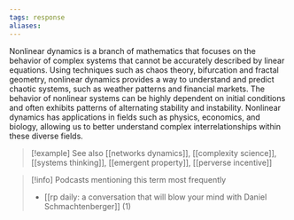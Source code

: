 ```yaml
---
tags: response
aliases:
---
```


Nonlinear dynamics is a branch of mathematics that focuses on the behavior of complex systems that cannot be accurately described by linear equations. Using techniques such as chaos theory, bifurcation and fractal geometry, nonlinear dynamics provides a way to understand and predict chaotic systems, such as weather patterns and financial markets. The behavior of nonlinear systems can be highly dependent on initial conditions and often exhibits patterns of alternating stability and instability. Nonlinear dynamics has applications in fields such as physics, economics, and biology, allowing us to better understand complex interrelationships within these diverse fields.

> [!example] See also
> [[networks dynamics]], [[complexity science]], [[systems thinking]], [[emergent property]], [[perverse incentive]]

> [!info] Podcasts mentioning this term most frequently
> * [[rp daily: a conversation that will blow your mind with Daniel Schmachtenberger]] (1)